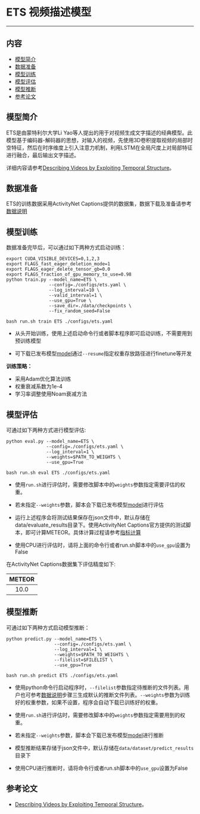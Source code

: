 # ETS 视频描述模型

---
## 内容

- [模型简介](#模型简介)
- [数据准备](#数据准备)
- [模型训练](#模型训练)
- [模型评估](#模型评估)
- [模型推断](#模型推断)
- [参考论文](#参考论文)


## 模型简介

ETS是由蒙特利尔大学Li Yao等人提出的用于对视频生成文字描述的经典模型。此模型基于编码器-解码器的思想，对输入的视频，先使用3D卷积提取视频的局部时空特征，然后在时序维度上引入注意力机制，利用LSTM在全局尺度上对局部特征进行融合，最后输出文字描述。

详细内容请参考[Describing Videos by Exploiting Temporal Structure](https://arxiv.org/abs/1502.08029)。


## 数据准备

ETS的训练数据采用ActivityNet Captions提供的数据集，数据下载及准备请参考[数据说明](../../data/dataset/ets/README.md)

## 模型训练

数据准备完毕后，可以通过如下两种方式启动训练：

    export CUDA_VISIBLE_DEVICES=0,1,2,3
    export FLAGS_fast_eager_deletion_mode=1
    export FLAGS_eager_delete_tensor_gb=0.0
    export FLAGS_fraction_of_gpu_memory_to_use=0.98
    python train.py --model_name=ETS \
                    --config=./configs/ets.yaml \
                    --log_interval=10 \
                    --valid_interval=1 \
                    --use_gpu=True \
                    --save_dir=./data/checkpoints \
                    --fix_random_seed=False

    bash run.sh train ETS ./configs/ets.yaml

- 从头开始训练，使用上述启动命令行或者脚本程序即可启动训练，不需要用到预训练模型

- 可下载已发布模型[model](https://paddlemodels.bj.bcebos.com/video_detection/ETS_final.pdparams)通过`--resume`指定权重存放路径进行finetune等开发


**训练策略：**

*  采用Adam优化算法训练
*  权重衰减系数为1e-4
*  学习率调整使用Noam衰减方法

## 模型评估

可通过如下两种方式进行模型评估:

    python eval.py --model_name=ETS \
                   --config=./configs/ets.yaml \
                   --log_interval=1 \
                   --weights=$PATH_TO_WEIGHTS \
                   --use_gpu=True

    bash run.sh eval ETS ./configs/ets.yaml

- 使用`run.sh`进行评估时，需要修改脚本中的`weights`参数指定需要评估的权重。

- 若未指定`--weights`参数，脚本会下载已发布模型[model](https://paddlemodels.bj.bcebos.com/video_detection/ETS_final.pdparams)进行评估

- 运行上述程序会将测试结果保存在json文件中，默认存储在data/evaluate\_results目录下。使用ActivityNet Captions官方提供的测试脚本，即可计算METEOR。具体计算过程请参考[指标计算](../../metrics/ets_metrics/README.md)

- 使用CPU进行评估时，请将上面的命令行或者run.sh脚本中的`use_gpu`设置为False


在ActivityNet Captions数据集下评估精度如下:

| METEOR |
| :----: |
|  10.0  |


## 模型推断

可通过如下两种方式启动模型推断：

    python predict.py --model_name=ETS \
                      --config=./configs/ets.yaml \
                      --log_interval=1 \
                      --weights=$PATH_TO_WEIGHTS \
                      --filelist=$FILELIST \
                      --use_gpu=True

    bash run.sh predict ETS ./configs/ets.yaml

- 使用python命令行启动程序时，`--filelist`参数指定待推断的文件列表。用户也可参考[数据说明](../../data/dataset/ets/README.md)步骤三生成默认的推断文件列表。`--weights`参数为训练好的权重参数，如果不设置，程序会自动下载已训练好的权重。

- 使用`run.sh`进行评估时，需要修改脚本中的`weights`参数指定需要用到的权重。

- 若未指定`--weights`参数，脚本会下载已发布模型[model](https://paddlemodels.bj.bcebos.com/video_detection/ETS_final.pdparams)进行推断

- 模型推断结果存储于json文件中，默认存储在`data/dataset/predict_results`目录下

- 使用CPU进行推断时，请将命令行或者run.sh脚本中的`use_gpu`设置为False

## 参考论文

- [Describing Videos by Exploiting Temporal Structure](https://arxiv.org/abs/1502.08029)。
